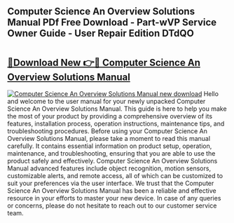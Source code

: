 ## Computer Science An Overview Solutions Manual PDf Free Download - Part-wVP Service Owner Guide - User Repair Edition DTdQO

# <h2><a href="http://bc64689.oget.top/?id=Computer+Science+An+Overview+Solutions+Manual">🔗Download New 👉🔴 Computer Science An Overview Solutions Manual</a></h2>

[![Computer Science An Overview Solutions Manual new download](https://i.imgur.com/5g1atiW.png)](http://bc64689.oget.top/?id=Computer+Science+An+Overview+Solutions+Manual)
Hello and welcome to the user manual for your newly unpacked Computer Science An Overview Solutions Manual. This guide is here to help you make the most of your product by providing a comprehensive overview of its features, installation process, operation instructions, maintenance tips, and troubleshooting procedures. Before using your Computer Science An Overview Solutions Manual, please take a moment to read this manual carefully. It contains essential information on product setup, operation, maintenance, and troubleshooting, ensuring that you are able to use the product safely and effectively. Computer Science An Overview Solutions Manual advanced features include object recognition, motion sensors, customizable alerts, and remote access, all of which can be customized to suit your preferences via the user interface. We trust that the Computer Science An Overview Solutions Manual has been a reliable and effective resource in your efforts to master your new device. In case of any queries or concerns, please do not hesitate to reach out to our customer service team.
